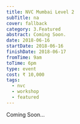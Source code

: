 ```yaml
---
title: NVC Mumbai Level 2
subTitle: na
cover: fallback
category: 3.Featured
abstract: Coming Soon.
date: 2018-06-16
startDate: 2018-06-16
finishDate: 2018-06-17
fromTime: 9am
toTime: 6pm
type: event
cost: ₹ 10,000
tags:
  - nvc
  - workshop
  - featured
---
```


Coming Soon...
